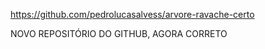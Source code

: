 https://github.com/pedrolucasalvess/arvore-ravache-certo

NOVO REPOSITÓRIO DO GITHUB, AGORA CORRETO

